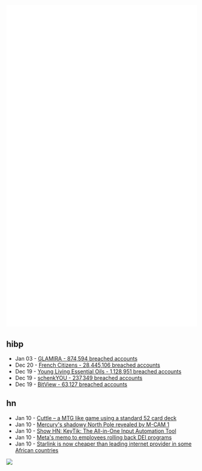 ![Metrics](https://raw.githubusercontent.com/phixion/phixion/master/metrics.svg)

## hibp

<!--
for https://github.com/phixion/phixion/blob/main/.github/workflows/feeds.yml
-->
<!--START_SECTION:haveibeenpwnd-->
- Jan 03 - [GLAMIRA - 874,594 breached accounts](https://haveibeenpwned.com/PwnedWebsites#GLAMIRA)
- Dec 20 - [French Citizens - 28,445,106 breached accounts](https://haveibeenpwned.com/PwnedWebsites#FrenchCitizens)
- Dec 19 - [Young Living Essential Oils - 1,128,951 breached accounts](https://haveibeenpwned.com/PwnedWebsites#YoungLivingEssentialOils)
- Dec 19 - [schenkYOU - 237,349 breached accounts](https://haveibeenpwned.com/PwnedWebsites#schenkYOU)
- Dec 19 - [BitView - 63,127 breached accounts](https://haveibeenpwned.com/PwnedWebsites#BitView)
<!--END_SECTION:haveibeenpwnd-->

## hn

<!--
for https://github.com/phixion/phixion/blob/main/.github/workflows/feeds.yml
-->
<!--START_SECTION:hn-->
- Jan 10 - [Cuttle – a MTG like game using a standard 52 card deck](https://www.pagat.com/combat/cuttle.html)
- Jan 10 - [Mercury's shadowy North Pole revealed by M-CAM 1](https://www.esa.int/ESA_Multimedia/Images/2025/01/Mercury_s_shadowy_north_pole_revealed_by_M-CAM_1)
- Jan 10 - [Show HN: KeyTik: The All-in-One Input Automation Tool](https://keytik.com/)
- Jan 10 - [Meta's memo to employees rolling back DEI programs](https://www.axios.com/2025/01/10/meta-dei-memo-employees-programs)
- Jan 10 - [Starlink is now cheaper than leading internet provider in some African countries](https://restofworld.org/2025/starlink-cheaper-internet-africa/)
<!--END_SECTION:hn-->

<!--
for https://yhype.me
-->
![](https://hit.yhype.me/github/profile?user_id=13013670)
